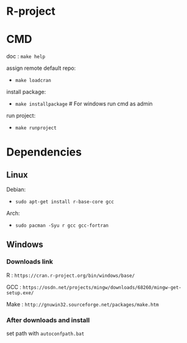 # R-project

# CMD

doc : `make help`

assign remote default repo:
- `make loadcran`

install package:
  - `make installpackage` # For windows run cmd as admin

run project:
  - `make runproject`

# Dependencies

## Linux

Debian:
  - `sudo apt-get install r-base-core gcc`

Arch:
  - `sudo pacman -Syu r gcc gcc-fortran`

## Windows

### Downloads link

R : `https://cran.r-project.org/bin/windows/base/`

GCC : `https://osdn.net/projects/mingw/downloads/68260/mingw-get-setup.exe/`

Make : `http://gnuwin32.sourceforge.net/packages/make.htm`

### After downloads and install

set path with `autoconfpath.bat`
